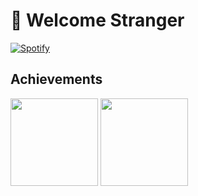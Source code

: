 # :vulcan_salute: Welcome Stranger

[![Spotify](https://spotify-readme-mhaqy0gf0-r-drg.vercel.app/api/spotify)](https://open.spotify.com/user/12157279004)

## Achievements
<p>
  <img height="140em" src="https://github-readme-stats.vercel.app/api?username=R-drg&theme=radical" />
  <img height="140em" src="https://github-readme-stats.vercel.app/api/top-langs/?username=R-drg&theme=radical&layout=compact&hide=racket" />
</p>

